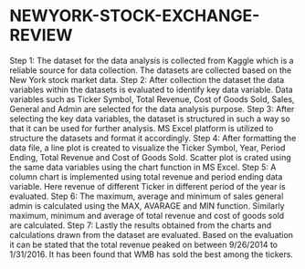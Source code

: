 # NEWYORK-STOCK-EXCHANGE-REVIEW
Step 1:
The dataset for the data analysis is collected from Kaggle which is a reliable source for data collection. The datasets are collected based on the New York stock market data. 
Step 2:
After collection the dataset the data variables within the datasets is evaluated to identify key data variable. Data variables such as Ticker Symbol, Total Revenue, Cost of Goods Sold, Sales, General and Admin are selected for the data analysis purpose. 
Step 3:
After selecting the key data variables, the dataset is structured in such a way so that it can be used for further analysis. MS Excel platform is utilized to structure the datasets and format it accordingly. 
Step 4:
After formatting the data file, a line plot is created to visualize the Ticker Symbol, Year, Period Ending, Total Revenue and Cost of Goods Sold. Scatter plot is crated using the same data variables using the chart function in MS Excel. 
Step 5:
A column chart is implemented using total revenue and period ending data variable. Here revenue of different Ticker in different period of the year is evaluated. 
Step 6:
The maximum, average and minimum of sales general admin is calculated using the MAX, AVARAGE and MIN function. Similarly maximum, minimum and average of total revenue and cost of goods sold are calculated. 
Step 7:
Lastly the results obtained from the charts and calculations drawn from the dataset are evaluated. Based on the evaluation it can be stated that the total revenue peaked on between 9/26/2014 to 1/31/2016. It has been found that WMB has sold the best among the tickers. 
